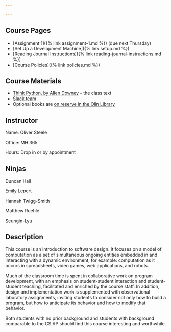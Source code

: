 ```yaml
---

---
```


## Course Pages

* [Assignment 1]({% link assignment-1.md %}) (due next Thursday)
* [Set Up a Development Machine]({% link setup.md %})
* [Reading Journal Instructions]({% link reading-journal-instructions.md %})
* [Course Policies]({% link policies.md %})

## Course Materials

* [Think Python, by Allen Downey](http://greenteapress.com/wp/think-python-2e/) – the class text
* [Slack team](http://sd17fall.slack.com)
* Optional books are [on reserve in the Olin Library](https://olin.tind.io/record/1512034?ln=en)

## Instructor

Name: Oliver Steele

Office: MH 365

Hours: Drop in or by appointment

## Ninjas

Duncan Hall

Emily Lepert

Hannah Twigg-Smith

Matthew Ruehle

Seungin-Lyu

## Description

This course is an introduction to software design. It focuses on a model of computation as a set of simultaneous ongoing entities embedded in and interacting with a dynamic environment, for example: computation as it occurs in spreadsheets, video games, web applications, and robots.

Much of the classroom time is spent in collaborative work on program development, with an emphasis on student-student interaction and student-student teaching, facilitated and enriched by the course staff. In addition, design and implementation work is supplemented with observational laboratory assignments, inviting students to consider not only how to build a program, but how to anticipate its behavior and how to modify that behavior.

Both students with no prior background and students with background comparable to the CS AP should find this course interesting and worthwhile.
